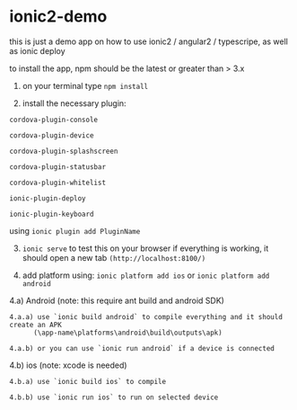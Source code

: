# ionic2-demo

this is just a demo app on how to use ionic2 / angular2 / typescripe, as well as ionic deploy


to install the app, npm should be the latest or greater than > 3.x

1) on your terminal type `npm install`


2) install the necessary plugin:

  `cordova-plugin-console`
  
  `cordova-plugin-device`
  
  `cordova-plugin-splashscreen`
  
  `cordova-plugin-statusbar`
  
  `cordova-plugin-whitelist`
  
  `ionic-plugin-deploy`
  
  `ionic-plugin-keyboard`
  
  using `ionic plugin add PluginName`
  

3) `ionic serve` to test this on your browser if everything is working, it should open a new tab `(http://localhost:8100/)`

4) add platform using: `ionic platform add ios` or `ionic platform add android`

  4.a) Android (note: this require ant build and android SDK)
  
    4.a.a) use `ionic build android` to compile everything and it should create an APK
          (\app-name\platforms\android\build\outputs\apk)
          
    4.a.b) or you can use `ionic run android` if a device is connected
    
  4.b) ios (note: xcode is needed)
  
    4.b.a) use `ionic build ios` to compile
    
    4.b.b) use `ionic run ios` to run on selected device
    
    
